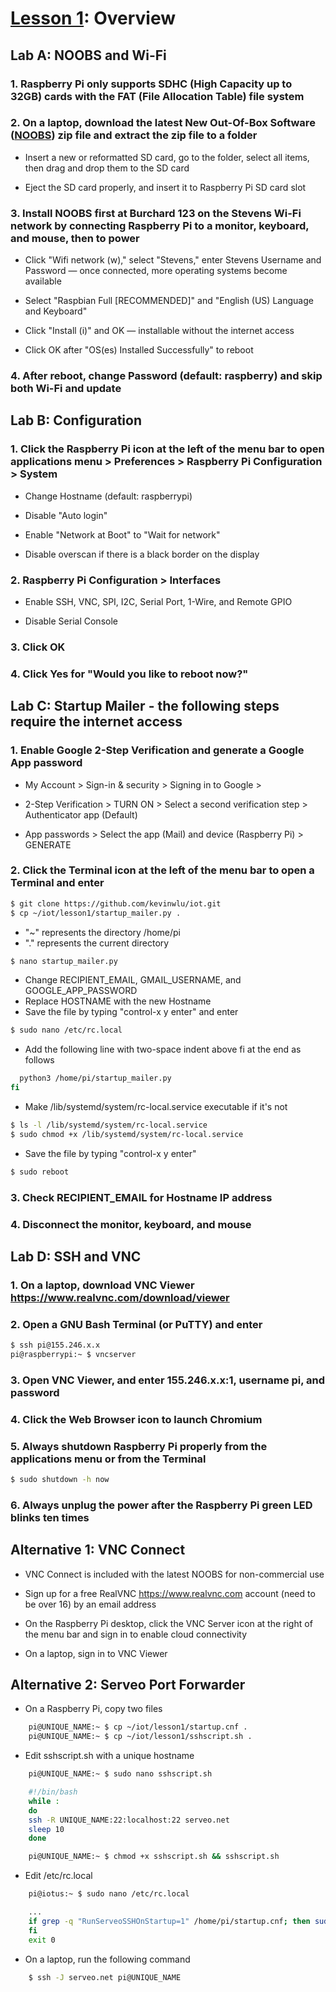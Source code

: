 # <a href="https://goo.gl/4aXo9L">Lesson 1</a>: Overview

## Lab A: NOOBS and Wi-Fi

### 1. Raspberry Pi only supports SDHC (High Capacity up to 32GB) cards with the FAT (File Allocation Table) file system

### 2. On a laptop, download the latest New Out-Of-Box Software (<a href="https://www.raspberrypi.org/downloads/noobs/">NOOBS</a>) zip file and extract the zip file to a folder

* Insert a new or reformatted SD card, go to the folder, select all items, then drag and drop them to the SD card

* Eject the SD card properly, and insert it to Raspberry Pi SD card slot

### 3. Install NOOBS first at Burchard 123 on the Stevens Wi-Fi network by connecting Raspberry Pi to a monitor, keyboard, and mouse, then to power

* Click "Wifi network (w)," select "Stevens," enter Stevens Username and Password — once connected, more operating systems become available

* Select "Raspbian Full [RECOMMENDED]" and "English (US) Language and Keyboard"

* Click "Install (i)" and OK — installable without the internet access

* Click OK after "OS(es) Installed Successfully" to reboot

### 4. After reboot, change Password (default: raspberry) and skip both Wi-Fi and update

## Lab B: Configuration

### 1. Click the Raspberry Pi icon at the left of the menu bar to open applications menu > Preferences > Raspberry Pi Configuration > System

* Change Hostname (default: raspberrypi)

* Disable "Auto login" 

* Enable "Network at Boot" to "Wait for network"

* Disable overscan if there is a black border on the display

### 2. Raspberry Pi Configuration > Interfaces

* Enable SSH, VNC, SPI, I2C, Serial Port, 1-Wire, and Remote GPIO

* Disable Serial Console

### 3. Click OK

### 4. Click Yes for "Would you like to reboot now?"

## Lab C: Startup Mailer - the following steps require the internet access

### 1. Enable Google 2-Step Verification and generate a Google App password

* My Account > Sign-in & security > Signing in to Google > 

* 2-Step Verification > TURN ON > Select a second verification step > Authenticator app (Default)

* App passwords > Select the app (Mail) and device (Raspberry Pi) > GENERATE

### 2. Click the Terminal icon at the left of the menu bar to open a Terminal and enter 

```sh
$ git clone https://github.com/kevinwlu/iot.git
$ cp ~/iot/lesson1/startup_mailer.py .
```
* "~" represents the directory /home/pi
* "." represents the current directory
```sh
$ nano startup_mailer.py
```
* Change RECIPIENT_EMAIL, GMAIL_USERNAME, and GOOGLE_APP_PASSWORD
* Replace HOSTNAME with the new Hostname
* Save the file by typing "control-x y enter" and enter
```sh
$ sudo nano /etc/rc.local
```
* Add the following line with two-space indent above fi at the end as follows
```sh
  python3 /home/pi/startup_mailer.py
fi
```
* Make /lib/systemd/system/rc-local.service executable if it's not
```sh
$ ls -l /lib/systemd/system/rc-local.service
$ sudo chmod +x /lib/systemd/system/rc-local.service
```
* Save the file by typing "control-x y enter"
```sh
$ sudo reboot
```
### 3. Check RECIPIENT_EMAIL for Hostname IP address

### 4. Disconnect the monitor, keyboard, and mouse

## Lab D: SSH and VNC

### 1. On a laptop, download VNC Viewer https://www.realvnc.com/download/viewer

### 2. Open a GNU Bash Terminal (or PuTTY) and enter
```sh
$ ssh pi@155.246.x.x
pi@raspberrypi:~ $ vncserver
```
### 3. Open VNC Viewer, and enter 155.246.x.x:1, username pi, and password

### 4. Click the Web Browser icon to launch Chromium

### 5. Always shutdown Raspberry Pi properly from the applications menu or from the Terminal
```sh
$ sudo shutdown -h now
```
### 6. Always unplug the power after the Raspberry Pi green LED blinks ten times

## Alternative 1: VNC Connect

* VNC Connect is included with the latest NOOBS for non-commercial use

* Sign up for a free RealVNC https://www.realvnc.com account (need to be over 16) by an email address

* On the Raspberry Pi desktop, click the VNC Server icon at the right of the menu bar and sign in to enable cloud connectivity

* On a laptop, sign in to VNC Viewer

## Alternative 2: Serveo Port Forwarder

* On a Raspberry Pi, copy two files
```sh
    pi@UNIQUE_NAME:~ $ cp ~/iot/lesson1/startup.cnf .
    pi@UNIQUE_NAME:~ $ cp ~/iot/lesson1/sshscript.sh .
```
* Edit sshscript.sh with a unique hostname
```sh
    pi@UNIQUE_NAME:~ $ sudo nano sshscript.sh
```
```sh
    #!/bin/bash   
    while :   
    do   
    ssh -R UNIQUE_NAME:22:localhost:22 serveo.net   
    sleep 10  
    done
```
```sh
    pi@UNIQUE_NAME:~ $ chmod +x sshscript.sh && sshscript.sh
```
* Edit /etc/rc.local
```sh
    pi@iotus:~ $ sudo nano /etc/rc.local
```
```sh
    ...
    if grep -q "RunServeoSSHOnStartup=1" /home/pi/startup.cnf; then sudo /home/pi/sshscript.sh &  
    fi 
    exit 0
```
* On a laptop, run the following command
```sh
    $ ssh -J serveo.net pi@UNIQUE_NAME
```
